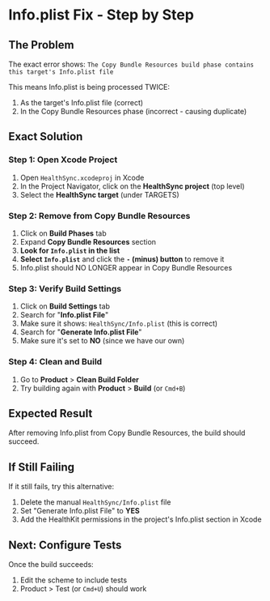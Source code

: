 # Info.plist Fix - Step by Step

## The Problem
The exact error shows: `The Copy Bundle Resources build phase contains this target's Info.plist file`

This means Info.plist is being processed TWICE:
1. As the target's Info.plist file (correct)
2. In the Copy Bundle Resources phase (incorrect - causing duplicate)

## Exact Solution

### Step 1: Open Xcode Project
1. Open `HealthSync.xcodeproj` in Xcode
2. In the Project Navigator, click on the **HealthSync project** (top level)
3. Select the **HealthSync target** (under TARGETS)

### Step 2: Remove from Copy Bundle Resources
1. Click on **Build Phases** tab
2. Expand **Copy Bundle Resources** section
3. **Look for `Info.plist` in the list**
4. **Select `Info.plist`** and click the **`-` (minus) button** to remove it
5. Info.plist should NO LONGER appear in Copy Bundle Resources

### Step 3: Verify Build Settings
1. Click on **Build Settings** tab
2. Search for "**Info.plist File**"
3. Make sure it shows: `HealthSync/Info.plist` (this is correct)
4. Search for "**Generate Info.plist File**"
5. Make sure it's set to **NO** (since we have our own)

### Step 4: Clean and Build
1. Go to **Product** > **Clean Build Folder**
2. Try building again with **Product** > **Build** (or `Cmd+B`)

## Expected Result
After removing Info.plist from Copy Bundle Resources, the build should succeed.

## If Still Failing
If it still fails, try this alternative:
1. Delete the manual `HealthSync/Info.plist` file
2. Set "Generate Info.plist File" to **YES**
3. Add the HealthKit permissions in the project's Info.plist section in Xcode

## Next: Configure Tests
Once the build succeeds:
1. Edit the scheme to include tests
2. Product > Test (or `Cmd+U`) should work